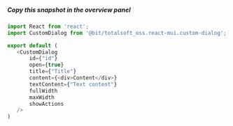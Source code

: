 ##### Copy this snapshot in the overview panel
 ```js
import React from 'react';
import CustomDialog from '@bit/totalsoft_oss.react-mui.custom-dialog';

export default (
	<CustomDialog
		id={"id"}
		open={true}
		title={"Title"}
		content={<div>Content</div>}
		textContent={"Text content"}
		fullWidth
		maxWidth
		showActions
	/>
)
 ```